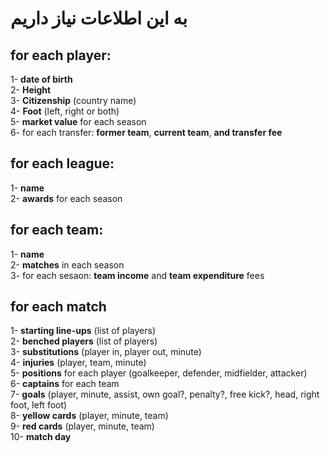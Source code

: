 # به این اطلاعات نیاز داریم

## for each player:	
1- **date of birth**\
2- **Height**\
3- **Citizenship** (country name)\
4- **Foot** (left, right or both)\
5- **market value** for each season\
6- for each transfer: **former team**, **current team**, **and transfer fee**


## for each league:	
1- **name**\
2- **awards** for each season


## for each team:
1- **name**\
2- **matches** in each season\
3- for each sesaon: **team income** and **team expenditure** fees 


## for each match
1- **starting line-ups** (list of players)\
2- **benched players** (list of players)\
3- **substitutions** (player in, player out, minute)\
4- **injuries** (player, team, minute) \
5- **positions** for each player (goalkeeper, defender, midfielder, attacker)\
6- **captains** for each team\
7- **goals** (player, minute, assist, own goal?, penalty?, free kick?, head, right foot, left foot)\
8- **yellow cards** (player, minute, team)\
9- **red cards** (player, minute, team)\
10- **match day**




